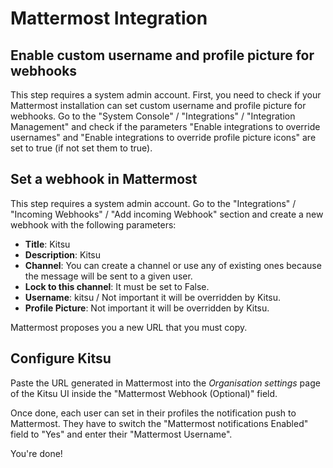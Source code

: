 # Mattermost Integration

## Enable custom username and profile picture for webhooks

This step requires a system admin account.
First, you need to check if your Mattermost installation can set custom username and profile picture for webhooks.
Go to the "System Console" / "Integrations" / "Integration Management" and check if the parameters "Enable integrations to override usernames" and "Enable integrations to override profile picture icons" are set to true (if not set them to true).

## Set a webhook in Mattermost

This step requires a system admin account.
Go to the "Integrations" / "Incoming Webhooks" / "Add incoming Webhook" section and
create a new webhook with the following parameters:

* **Title**: Kitsu
* **Description**: Kitsu
* **Channel**: You can create a channel or use any of existing ones because the message will be sent to a given user. 
* **Lock to this channel**: It must be set to False.
* **Username**: kitsu / Not important it will be overridden by Kitsu.
* **Profile Picture**: Not important it will be overridden by Kitsu.

Mattermost proposes you a new URL that you must copy.

## Configure Kitsu

Paste the URL generated in Mattermost into the *Organisation settings* page of
the Kitsu UI inside the "Mattermost Webhook (Optional)" field.

Once done, each user can set in their profiles the notification push to
Mattermost. They have to switch the "Mattermost notifications Enabled" 
field to "Yes" and enter their "Mattermost Username". 

You're done!
